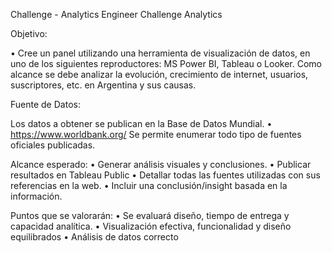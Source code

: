 Challenge - Analytics Engineer
Challenge Analytics

Objetivo:

•	Cree un panel utilizando una herramienta de visualización de datos, en uno de los siguientes reproductores: MS Power BI, Tableau o Looker. Como alcance se debe analizar la evolución, crecimiento de internet, usuarios, suscriptores, etc. en Argentina y sus causas.

Fuente de Datos:

Los datos a obtener se publican en la Base de Datos Mundial.
•	https://www.worldbank.org/
Se permite enumerar todo tipo de fuentes oficiales publicadas.


Alcance esperado:
•	Generar análisis visuales y conclusiones.
•	Publicar resultados en Tableau Public
•	Detallar todas las fuentes utilizadas con sus referencias en la web.
•	Incluir una conclusión/insight basada en la información.


Puntos que se valorarán:
•	Se evaluará diseño, tiempo de entrega y capacidad analítica.
•	Visualización efectiva, funcionalidad y diseño equilibrados
•	Análisis de datos correcto
